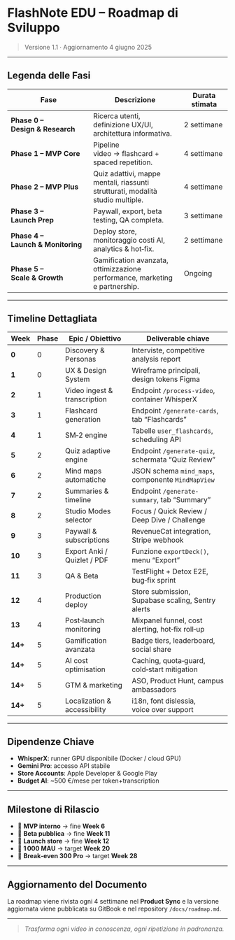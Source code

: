 # FlashNote EDU – Roadmap di Sviluppo

> Versione 1.1 · Aggiornamento 4 giugno 2025

---

## Legenda delle Fasi

| Fase                              | Descrizione                                                                    | Durata stimata |
| --------------------------------- | ------------------------------------------------------------------------------ | -------------- |
| **Phase 0 – Design & Research**   | Ricerca utenti, definizione UX/UI, architettura informativa.                   | 2 settimane    |
| **Phase 1 – MVP Core**            | Pipeline video → flashcard + spaced repetition.                                | 4 settimane    |
| **Phase 2 – MVP Plus**            | Quiz adattivi, mappe mentali, riassunti strutturati, modalità studio multiple. | 4 settimane    |
| **Phase 3 – Launch Prep**         | Paywall, export, beta testing, QA completa.                                    | 3 settimane    |
| **Phase 4 – Launch & Monitoring** | Deploy store, monitoraggio costi AI, analytics & hot‑fix.                      | 2 settimane    |
| **Phase 5 – Scale & Growth**      | Gamification avanzata, ottimizzazione performance, marketing e partnership.    | Ongoing        |

---

## Timeline Dettagliata

| Week    | Phase | Epic / Obiettivo             | Deliverable chiave                                 |
| ------- | ----- | ---------------------------- | -------------------------------------------------- |
| **0**   | 0     | Discovery & Personas         | Interviste, competitive analysis report            |
| **1**   | 0     | UX & Design System           | Wireframe principali, design tokens Figma          |
| **2**   | 1     | Video ingest & transcription | Endpoint `/process-video`, container WhisperX      |
| **3**   | 1     | Flashcard generation         | Endpoint `/generate-cards`, tab “Flashcards”       |
| **4**   | 1     | SM‑2 engine                  | Tabelle `user_flashcards`, scheduling API          |
| **5**   | 2     | Quiz adaptive engine         | Endpoint `/generate-quiz`, schermata “Quiz Review” |
| **6**   | 2     | Mind maps automatiche        | JSON schema `mind_maps`, componente `MindMapView`  |
| **7**   | 2     | Summaries & timeline         | Endpoint `/generate-summary`, tab “Summary”        |
| **8**   | 2     | Studio Modes selector        | Focus / Quick Review / Deep Dive / Challenge       |
| **9**   | 3     | Paywall & subscriptions      | RevenueCat integration, Stripe webhook             |
| **10**  | 3     | Export Anki / Quizlet / PDF  | Funzione `exportDeck()`, menu “Export”             |
| **11**  | 3     | QA & Beta                    | TestFlight + Detox E2E, bug‑fix sprint             |
| **12**  | 4     | Production deploy            | Store submission, Supabase scaling, Sentry alerts  |
| **13**  | 4     | Post‑launch monitoring       | Mixpanel funnel, cost alerting, hot‑fix roll‑up    |
| **14+** | 5     | Gamification avanzata        | Badge tiers, leaderboard, social share             |
| **14+** | 5     | AI cost optimisation         | Caching, quota‑guard, cold‑start mitigation        |
| **14+** | 5     | GTM & marketing              | ASO, Product Hunt, campus ambassadors              |
| **14+** | 5     | Localization & accessibility | i18n, font dislessia, voice over support           |

---

## Dipendenze Chiave

* **WhisperX**: runner GPU disponibile (Docker / cloud GPU)
* **Gemini Pro**: accesso API stabile
* **Store Accounts**: Apple Developer & Google Play
* **Budget AI**: \~500 €/mese per token+transcription

---

## Milestone di Rilascio

* 🎯 **MVP interno** → fine **Week 6**
* 🧪 **Beta pubblica** → fine **Week 11**
* 🚀 **Launch store** → fine **Week 12**
* 👥 **1 000 MAU** → target **Week 20**
* 💸 **Break‑even 300 Pro** → target **Week 28**

---

## Aggiornamento del Documento

La roadmap viene rivista ogni 4 settimane nel **Product Sync** e la versione aggiornata viene pubblicata su GitBook e nel repository `/docs/roadmap.md`.

---

> *Trasforma ogni video in conoscenza, ogni ripetizione in padronanza.*
